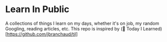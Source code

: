 # Learn In Public

A collections of things I learn on my days, whether it's on job, my random 
Googling, reading articles, etc. 
This repo is inspired by (📝 Today I Learned)[https://github.com/jbranchaud/til]

